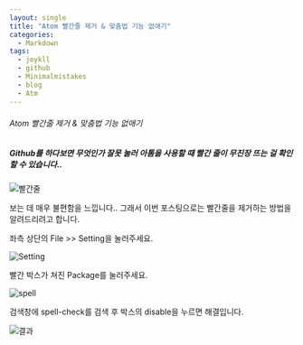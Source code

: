 ```yaml
---
layout: single
title: "Atom 빨간줄 제거 & 맞춤법 기능 없애기"
categories:
  - Markdown
tags:
  - jeykll
  - github
  - Minimalmistakes
  - blog
  - Atm
---
```


###### Atom 빨간줄 제거 & 맞춤법 기능 없애기

##### Github를 하다보면 무엇인가 잘못 눌러 아톰을 사용할 때 빨간 줄이 무진장 뜨는 걸 확인할 수 있습니다..

![빨간줄](https://user-images.githubusercontent.com/61397479/82591128-ceebf480-9bd9-11ea-82c4-bbfef44f6e16.PNG)

보는 데 매우 불편함을 느낍니다.. 그래서 이번 포스팅으로는 빨간줄을 제거하는 방법을 알려드리려고 합니다.


좌측 상단의 File >> Setting을 눌러주세요.

![Setting](https://user-images.githubusercontent.com/61397479/82591264-0b1f5500-9bda-11ea-9fab-f6ab47fda884.PNG)  

빨간 박스가 쳐진 Package를 눌러주세요.

![spell](https://user-images.githubusercontent.com/61397479/82591385-3ace5d00-9bda-11ea-8525-daff6648b2b0.png)  

검색창에  spell-check를 검색 후 박스의 disable을 누르면 해결입니다.

![결과](https://user-images.githubusercontent.com/61397479/82591464-5c2f4900-9bda-11ea-968d-b1c1fbcbabd6.PNG)
